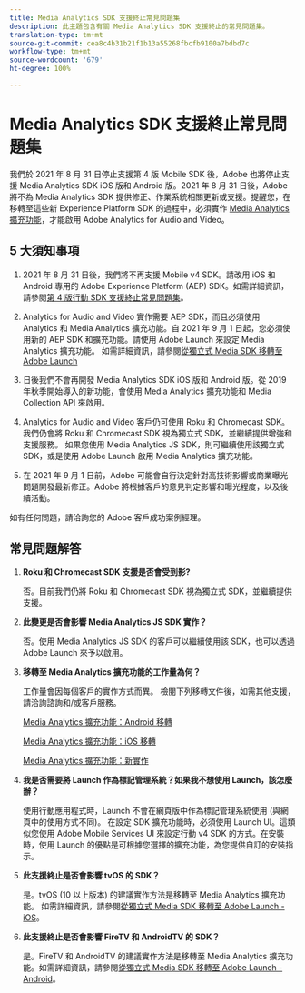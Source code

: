 ```yaml
---
title: Media Analytics SDK 支援終止常見問題集
description: 此主題包含有關 Media Analytics SDK 支援終止的常見問題集。
translation-type: tm+mt
source-git-commit: cea8c4b31b21f1b13a55268fbcfb9100a7bdbd7c
workflow-type: tm+mt
source-wordcount: '679'
ht-degree: 100%

---
```



# Media Analytics SDK 支援終止常見問題集

我們於 2021 年 8 月 31 日停止支援第 4 版 Mobile SDK 後，Adobe 也將停止支援 Media Analytics SDK iOS 版和 Android 版。2021 年 8 月 31 日後，Adobe 將不為 Media Analytics SDK 提供修正、作業系統相關更新或支援。提醒您，在移轉至這些新 Experience Platform SDK 的過程中，必須實作 [Media Analytics 擴充功能](https://aep-sdks.gitbook.io/docs/using-mobile-extensions/adobe-media-analytics)，才能啟用 Adobe Analytics for Audio and Video。

## 5 大須知事項

1. 2021 年 8 月 31 日後，我們將不再支援 Mobile v4 SDK。請改用 iOS 和 Android 專用的 Adobe Experience Platform (AEP) SDK。如需詳細資訊，請參閱[第 4 版行動 SDK 支援終止常見問題集](https://aep-sdks.gitbook.io/docs/version-4-sdk-end-of-support-faq)。

1. Analytics for Audio and Video 實作需要 AEP SDK，而且必須使用 Analytics 和 Media Analytics 擴充功能。自 2021 年 9 月 1 日起，您必須使用新的 AEP SDK 和擴充功能。請使用 Adobe Launch 來設定 Media Analytics 擴充功能。  如需詳細資訊，請參閱[從獨立式 Media SDK 移轉至 Adobe Launch](https://docs.adobe.com/content/help/zh-Hant/media-analytics/using/sdk-implement/sdk-to-launch/sdk-to-launch-migration.html)

1. 日後我們不會再開發 Media Analytics SDK iOS 版和 Android 版。從 2019 年秋季開始導入的新功能，會使用 Media Analytics 擴充功能和 Media Collection API 來啟用。

1. Analytics for Audio and Video 客戶仍可使用 Roku 和 Chromecast SDK。我們仍會將 Roku 和 Chromecast SDK 視為獨立式 SDK，並繼續提供增強和支援服務。  如果您使用 Media Analytics JS SDK，則可繼續使用該獨立式 SDK，或是使用 Adobe Launch 啟用 Media Analytics 擴充功能。

1. 在 2021 年 9 月 1 日前，Adobe 可能會自行決定針對高技術影響或商業曝光問題開發最新修正。Adobe 將根據客戶的意見判定影響和曝光程度，以及後續活動。

如有任何問題，請洽詢您的 Adobe 客戶成功案例經理。

## 常見問題解答

1. **Roku 和 Chromecast SDK 支援是否會受到影?**

   否。目前我們仍將 Roku 和 Chromecast SDK 視為獨立式 SDK，並繼續提供支援。&#x200B;
1. **此變更是否會影響 Media Analytics JS SDK 實作？**

   否。使用 Media Analytics JS SDK 的客戶可以繼續使用該 SDK，也可以透過 Adobe Launch 來予以啟用。
&#x200B;
1. **移轉至 Media Analytics 擴充功能的工作量為何？**

   工作量會因每個客戶的實作方式而異。  檢閱下列移轉文件後，如需其他支援，請洽詢諮詢和/或客戶服務。

   [Media Analytics 擴充功能：Android 移轉](https://docs.adobe.com/content/help/zh-Hant/media-analytics/using/sdk-implement/sdk-to-launch/sdk-to-launch-migration-platforms/sdk-to-launch-migration-android.html)

   [Media Analytics 擴充功能：iOS 移轉](https://docs.adobe.com/content/help/zh-Hant/media-analytics/using/sdk-implement/sdk-to-launch/sdk-to-launch-migration-platforms/sdk-to-launch-migration-ios.html)

   [Media Analytics 擴充功能：新實作](https://aep-sdks.gitbook.io/docs/using-mobile-extensions/adobe-media-analytics)

1. **我是否需要將 Launch 作為標記管理系統？如果我不想使用 Launch，該怎麼辦？**

   使用行動應用程式時，Launch 不會在網頁版中作為標記管理系統使用 (與網頁中的使用方式不同)。  在設定 SDK 擴充功能時，必須使用 Launch UI。這類似您使用 Adobe Mobile Services UI 來設定行動 v4 SDK 的方式。在安裝時，使用 Launch 的優點是可根據您選擇的擴充功能，為您提供自訂的安裝指示。

1. **此支援終止是否會影響 tvOS 的 SDK？**

   是。tvOS (10 以上版本) 的建議實作方法是移轉至 Media Analytics 擴充功能。  如需詳細資訊，請參閱[從獨立式 Media SDK 移轉至 Adobe Launch - iOS](https://docs.adobe.com/content/help/en/media-analytics/using/sdk-implement/sdk-to-launch/sdk-to-launch-migration-platforms/sdk-to-launch-migration-ios.html)。

1. **此支援終止是否會影響 FireTV 和 AndroidTV 的 SDK&#x200B;？**

   是。FireTV 和 AndroidTV 的建議實作方法是移轉至 Media Analytics 擴充功能。如需詳細資訊，請參閱[從獨立式 Media SDK 移轉至 Adobe Launch - Android](https://docs.adobe.com/content/help/en/media-analytics/using/sdk-implement/sdk-to-launch/sdk-to-launch-migration-platforms/sdk-to-launch-migration-android.html)。
